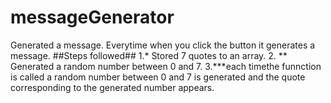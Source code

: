 # messageGenerator
Generated a message. Everytime when you click the button it generates a message.
##Steps followed##
1.* Stored 7 quotes to an array.
2. ** Generated a random number between 0 and 7.
3.***each timethe funnction is called a random number between 0 and 7 is generated and the quote corresponding to the generated number appears.
